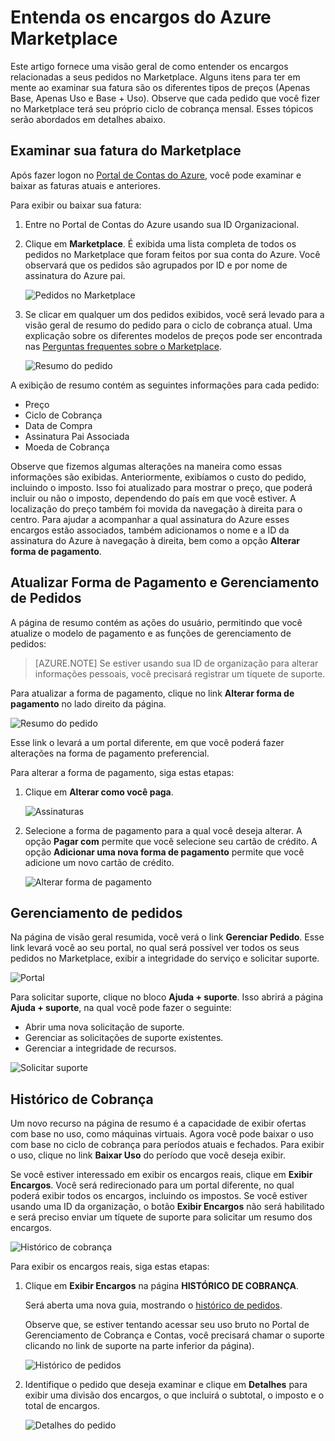 <properties
	pageTitle="Entenda os encargos do Azure Marketplace | Microsoft Azure"
	description="Descreve como entender os encargos relacionados a seus pedidos no Marketplace."
	services=""
	documentationCenter=""
	authors="jiangchen79"
	manager="felixwu"
	editor=""
	tags="billing"
	/>

<tags
	ms.service="billing"
	ms.workload="na"
	ms.tgt_pltfrm="na"
	ms.devlang="na"
	ms.topic="article"
	ms.date="05/10/2016"
	ms.author="cjiang"/>

# Entenda os encargos do Azure Marketplace
Este artigo fornece uma visão geral de como entender os encargos relacionadas a seus pedidos no Marketplace. Alguns itens para ter em mente ao examinar sua fatura são os diferentes tipos de preços (Apenas Base, Apenas Uso e Base + Uso). Observe que cada pedido que você fizer no Marketplace terá seu próprio ciclo de cobrança mensal. Esses tópicos serão abordados em detalhes abaixo.

## Examinar sua fatura do Marketplace
Após fazer logon no [Portal de Contas do Azure](https://account.windowsazure.com/subscriptions/), você pode examinar e baixar as faturas atuais e anteriores.

Para exibir ou baixar sua fatura:

1. Entre no Portal de Contas do Azure usando sua ID Organizacional.
2. Clique em **Marketplace**. É exibida uma lista completa de todos os pedidos no Marketplace que foram feitos por sua conta do Azure. Você observará que os pedidos são agrupados por ID e por nome de assinatura do Azure pai.

    ![Pedidos no Marketplace](./media/billing-understand-your-azure-marketplace-charges/marketplace-orders.png)

3. Se clicar em qualquer um dos pedidos exibidos, você será levado para a visão geral de resumo do pedido para o ciclo de cobrança atual. Uma explicação sobre os diferentes modelos de preços pode ser encontrada nas [Perguntas frequentes sobre o Marketplace](https://azure.microsoft.com/marketplace/faq/).

    ![Resumo do pedido](./media/billing-understand-your-azure-marketplace-charges/order-summary.png)

A exibição de resumo contém as seguintes informações para cada pedido:
- Preço
- Ciclo de Cobrança
- Data de Compra
- Assinatura Pai Associada
- Moeda de Cobrança

Observe que fizemos algumas alterações na maneira como essas informações são exibidas. Anteriormente, exibíamos o custo do pedido, incluindo o imposto. Isso foi atualizado para mostrar o preço, que poderá incluir ou não o imposto, dependendo do país em que você estiver. A localização do preço também foi movida da navegação à direita para o centro. Para ajudar a acompanhar a qual assinatura do Azure esses encargos estão associados, também adicionamos o nome e a ID da assinatura do Azure à navegação à direita, bem como a opção **Alterar forma de pagamento**.

## Atualizar Forma de Pagamento e Gerenciamento de Pedidos
A página de resumo contém as ações do usuário, permitindo que você atualize o modelo de pagamento e as funções de gerenciamento de pedidos:

> [AZURE.NOTE] Se estiver usando sua ID de organização para alterar informações pessoais, você precisará registrar um tíquete de suporte.

Para atualizar a forma de pagamento, clique no link **Alterar forma de pagamento** no lado direito da página.

![Resumo do pedido](./media/billing-understand-your-azure-marketplace-charges/order-summary.png)

Esse link o levará a um portal diferente, em que você poderá fazer alterações na forma de pagamento preferencial.

Para alterar a forma de pagamento, siga estas etapas:

1. Clique em **Alterar como você paga**.

    ![Assinaturas](./media/billing-understand-your-azure-marketplace-charges/subscriptions.jpg)

2. Selecione a forma de pagamento para a qual você deseja alterar. A opção **Pagar com** permite que você selecione seu cartão de crédito. A opção **Adicionar uma nova forma de pagamento** permite que você adicione um novo cartão de crédito.

    ![Alterar forma de pagamento](./media/billing-understand-your-azure-marketplace-charges/change-payment-method.jpg)

## Gerenciamento de pedidos
Na página de visão geral resumida, você verá o link **Gerenciar Pedido**. Esse link levará você ao seu portal, no qual será possível ver todos os seus pedidos no Marketplace, exibir a integridade do serviço e solicitar suporte.

![Portal](./media/billing-understand-your-azure-marketplace-charges/portal.jpg)

Para solicitar suporte, clique no bloco **Ajuda + suporte**. Isso abrirá a página **Ajuda + suporte**, na qual você pode fazer o seguinte:
- Abrir uma nova solicitação de suporte.
- Gerenciar as solicitações de suporte existentes.
- Gerenciar a integridade de recursos.

![Solicitar suporte](./media/billing-understand-your-azure-marketplace-charges/request-support.jpg)

## Histórico de Cobrança
Um novo recurso na página de resumo é a capacidade de exibir ofertas com base no uso, como máquinas virtuais. Agora você pode baixar o uso com base no ciclo de cobrança para períodos atuais e fechados. Para exibir o uso, clique no link **Baixar Uso** do período que você deseja exibir.

Se você estiver interessado em exibir os encargos reais, clique em **Exibir Encargos**. Você será redirecionado para um portal diferente, no qual poderá exibir todos os encargos, incluindo os impostos. Se você estiver usando uma ID da organização, o botão **Exibir Encargos** não será habilitado e será preciso enviar um tíquete de suporte para solicitar um resumo dos encargos.

![Histórico de cobrança](./media/billing-understand-your-azure-marketplace-charges/billing-history.png)

Para exibir os encargos reais, siga estas etapas:

1. Clique em **Exibir Encargos** na página **HISTÓRICO DE COBRANÇA**.

	Será aberta uma nova guia, mostrando o [histórico de pedidos](https://account.microsoft.com/billing/orders#/).

    Observe que, se estiver tentando acessar seu uso bruto no Portal de Gerenciamento de Cobrança e Contas, você precisará chamar o suporte clicando no link de suporte na parte inferior da página).

    ![Histórico de pedidos](./media/billing-understand-your-azure-marketplace-charges/order-history.jpg)

2. Identifique o pedido que deseja examinar e clique em **Detalhes** para exibir uma divisão dos encargos, o que incluirá o subtotal, o imposto e o total de encargos.

    ![Detalhes do pedido](./media/billing-understand-your-azure-marketplace-charges/order-details.jpg)

<!---HONumber=AcomDC_0803_2016-->